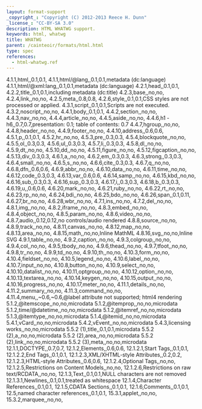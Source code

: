 ```yaml
---
layout: format-support
_copyright_: "Copyright (C) 2012-2013 Reece H. Dunn"
_license_: "CC-BY-SA 3.0"
description: HTML WHATWG support.
keywords: html, whatwg
title: WHATWG
parent: /cainteoir/formats/html.html
type: spec
references:
  - html-whatwg.ref
---
```


4.1.1,html,,0.1,0.1,
4.1.1,html/@lang,,0.1,0.1,metadata (dc:language)
4.1.1,html/@xml:lang,,0.1,0.1,metadata (dc:language)
4.2.1,head,,0.1,0.1,
4.2.2,title,,0.1,0.1,including metadata (dc:title)
4.2.3,base,,no,no,
4.2.4,link,,no,no,
4.2.5,meta,,0.8,0.8,
4.2.6,style,,0.1,0.1,CSS styles are not processed or applied.
4.3.1,script,,0.1,0.1,Scripts are not executed.
4.3.2,noscript,,no,no,
4.4.1,body,,0.1,0.1,
4.4.2,section,,no,no,
4.4.3,nav,,no,no,
4.4.4,article,,no,no,
4.4.5,aside,,no,no,
4.4.6,h1 - h6,,0.7,0.7,presentation: 0.1; table of contents: 0.7
4.4.7,hgroup,,no,no,
4.4.8,header,,no,no,
4.4.9,footer,,no,no,
4.4.10,address,,0.6,0.6,
4.5.1,p,,0.1,0.1,
4.5.2,hr,,no,no,
4.5.3,pre,,0.3,0.3,
4.5.4,blockquote,,no,no,
4.5.5,ol,,0.3,0.3,
4.5.6,ul,,0.3,0.3,
4.5.7,li,,0.3,0.3,
4.5.8,dl,,no,no,
4.5.9,dt,,no,no,
4.5.10,dd,,no,no,
4.5.11,figure,,no,no,
4.5.12,figcaption,,no,no,
4.5.13,div,,0.3,0.3,
4.6.1,a,,no,no,
4.6.2,em,,0.3,0.3,
4.6.3,strong,,0.3,0.3,
4.6.4,small,,no,no,
4.6.5,s,,no,no,
4.6.6,cite,,0.3,0.3,
4.6.7,q,,no,no,
4.6.8,dfn,,0.6,0.6,
4.6.9,abbr,,no,no,
4.6.10,data,,no,no,
4.6.11,time,,no,no,
4.6.12,code,,0.3,0.3,
4.6.13,var,,0.6,0.6,
4.6.14,samp,,no,no,
4.6.15,kbd,,no,no,
4.6.16,sub,,0.3,0.3,
4.6.16,sup,,0.3,0.3,
4.6.17,i,,0.3,0.3,
4.6.18,b,,0.3,0.3,
4.6.19,u,,0.6,0.6,
4.6.20,mark,,no,no,
4.6.21,ruby,,no,no,
4.6.22,rt,,no,no,
4.6.23,rp,,no,no,
4.6.24,bdi,,no,no,
4.6.25,bdo,,no,no,
4.6.26,span,,0.1,0.11,
4.6.27,br,,no,no,
4.6.28,wbr,,no,no,
4.7.1,ins,,no,no,
4.7.2,del,,no,no,
4.8.1,img,,no,no,
4.8.2,iframe,,no,no,
4.8.3,embed,,no,no,
4.8.4,object,,no,no,
4.8.5,param,,no,no,
4.8.6,video,,no,no,
4.8.7,audio,,0.12,0.12,no controls/audio rendered
4.8.8,source,,no,no,
4.8.9,track,,no,no,
4.8.11,canvas,,no,no,
4.8.12,map,,no,no,
4.8.13,area,,no,no,
4.8.15,math,,no,no,Inline MathML
4.8.16,svg,,no,no,Inline SVG
4.9.1,table,,no,no,
4.9.2,caption,,no,no,
4.9.3,colgroup,,no,no,
4.9.4,col,,no,no,
4.9.5,tbody,,no,no,
4.9.6,thead,,no,no,
4.9.7,tfoot,,no,no,
4.9.8,tr,,no,no,
4.9.9,td,,no,no,
4.9.10,th,,no,no,
4.10.3,form,,no,no,
4.10.4,fieldset,,no,no,
4.10.5,legend,,no,no,
4.10.6,label,,no,no,
4.10.7,input,,no,no,
4.10.8,button,,no,no,
4.10.9,select,,no,no,
4.10.10,datalist,,no,no,
4.10.11,optgroup,,no,no,
4.10.12,option,,no,no,
4.10.13,textarea,,no,no,
4.10.14,keygen,,no,no,
4.10.15,output,,no,no,
4.10.16,progress,,no,no,
4.10.17,meter,,no,no,
4.11.1,details,,no,no,
4.11.2,summary,,no,no,
4.11.3,command,,no,no,
4.11.4,menu,,~0.6,~0.6,@label attribute not supported; html4 rendering
5.1.2,@itemscope,,no,no,microdata
5.1.2,@itemprop,,no,no,microdata
5.1.2,time/@datetime,,no,no,microdata
5.1.2,@itemref,,no,no,microdata
5.1.3,@itemtype,,no,no,microdata
5.1.4,@itemid,,no,no,microdata
5.4.1,vCard,,no,no,microdata
5.4.2,vEvent,,no,no,microdata
5.4.3,licensing works,,no,no,microdata
5.5.2 (1),title,,0.1,0.1,microdata
5.5.2 (2),a,,no,no,microdata
5.5.2 (2),area,,no,no,microdata
5.5.2 (2),link,,no,no,microdata
5.5.2 (3),meta,,no,no,microdata
12.1.1,DOCTYPE,,0.7,0.7,
12.1.2,Elements,,0.6,0.6,
12.1.2.1,Start Tags,,0.1,0.1,
12.1.2.2,End Tags,,0.1,0.1,
12.1.2.3,XML/XHTML-style Attributes,,0.2,0.2,
12.1.2.3,HTML-style Attributes,,0.6,0.6,
12.1.2.4,Optional Tags,,no,no,
12.1.2.5,Restrictions on Content Models,,no,no,
12.1.2.6,Restrictions on raw text/RCDATA,,no,no,
12.1.3,Text,,0.1,0.1,NULL characters are not removed
12.1.3.1,Newlines,,0.1,0.1,treated as whitespace
12.1.4,Character References,,0.1,0.1,
12.1.5,CDATA Sections,,0.1,0.1,
12.1.6,Comments,,0.1,0.1,
12.5,named character references,,0.1,0.1,
15.3.1,applet,,no,no,
15.3.2,marquee,,no,no,
